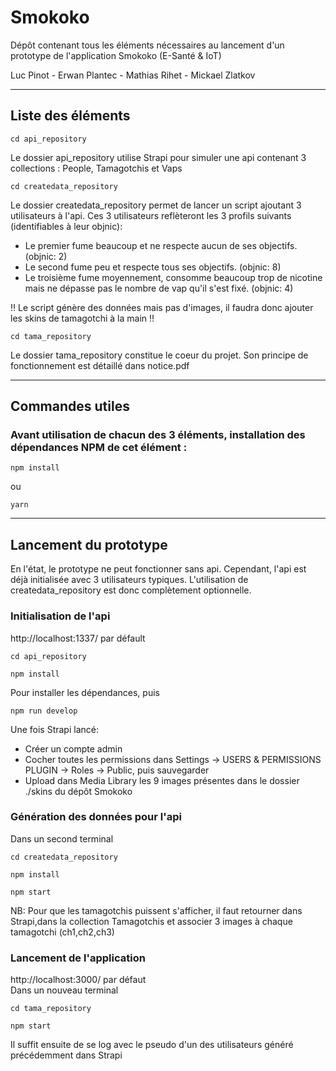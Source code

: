 # Smokoko

Dépôt contenant tous les éléments nécessaires au lancement d'un prototype de l'application Smokoko (E-Santé & IoT)

Luc Pinot - Erwan Plantec - Mathias Rihet - Mickael Zlatkov

---
## Liste des éléments

```
cd api_repository
```
Le dossier api_repository utilise Strapi pour simuler une api contenant 3 collections : People, Tamagotchis et Vaps


```
cd createdata_repository
```
Le dossier createdata_repository permet de lancer un script ajoutant 3 utilisateurs à l'api. 
Ces 3 utilisateurs reflèteront les 3 profils suivants (identifiables à leur objnic):
- Le premier fume beaucoup et ne respecte aucun de ses objectifs. (objnic: 2)
- Le second fume peu et respecte tous ses objectifs. (objnic: 8)
- Le troisième fume moyennement, consomme beaucoup trop de nicotine mais ne dépasse pas le nombre de vap qu'il s'est fixé. (objnic: 4)

:bangbang: Le script génère des données mais pas d'images, il faudra donc ajouter les skins de tamagotchi à la main :bangbang:



```
cd tama_repository
```
Le dossier tama_repository constitue le coeur du projet. Son principe de fonctionnement est détaillé dans notice.pdf

---

## Commandes utiles

### Avant utilisation de chacun des 3 éléments, installation des dépendances NPM de cet élément : 

```
npm install
```

ou 

```
yarn
```
---
## Lancement du prototype

En l'état, le prototype ne peut fonctionner sans api. Cependant, l'api est déjà initialisée avec 3 utilisateurs typiques. L'utilisation de createdata_repository est donc complètement optionnelle.

### Initialisation de l'api 
http://localhost:1337/ par défault

```
cd api_repository
```
```
npm install
```
Pour installer les dépendances, puis
```
npm run develop
```
Une fois Strapi lancé:
- Créer un compte admin
- Cocher toutes les permissions dans Settings -> USERS & PERMISSIONS PLUGIN -> Roles -> Public, puis sauvegarder
- Upload dans Media Library les 9 images présentes dans le dossier ./skins du dépôt Smokoko

### Génération des données pour l'api 
Dans un second terminal
```
cd createdata_repository
```
```
npm install
```
```
npm start
```

NB: Pour que les tamagotchis puissent s'afficher, il faut retourner dans Strapi,dans la collection Tamagotchis et associer 3 images à chaque tamagotchi (ch1,ch2,ch3)

### Lancement de l'application
http://localhost:3000/ par défaut  
Dans un nouveau terminal
```
cd tama_repository
```
```
npm start
```

Il suffit ensuite de se log avec le pseudo d'un des utilisateurs généré précédemment dans Strapi
